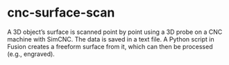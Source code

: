 # cnc-surface-scan
A 3D object’s surface is scanned point by point using a 3D probe on a CNC machine with SimCNC. The data is saved in a text file. A Python script in Fusion creates a freeform surface from it, which can then be processed (e.g., engraved). 
